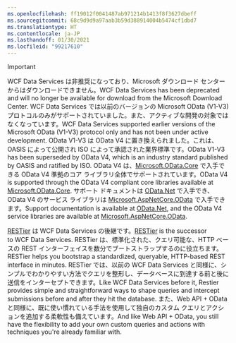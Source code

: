 ```yaml
---
ms.openlocfilehash: ff19012f0041487ab971214b1413f8f3627dbeff
ms.sourcegitcommit: 68c9d9d9a97aab3b59d388914004b5474cf1dbd7
ms.translationtype: HT
ms.contentlocale: ja-JP
ms.lasthandoff: 01/30/2021
ms.locfileid: "99217610"
---
```

> [!IMPORTANT]
> <span data-ttu-id="58405-101">WCF Data Services は非推奨になっており、Microsoft ダウンロード センターからはダウンロードできません。</span><span class="sxs-lookup"><span data-stu-id="58405-101">WCF Data Services has been deprecated and will no longer be available for download from the Microsoft Download Center.</span></span>
> <span data-ttu-id="58405-102">WCF Data Services では以前のバージョンの Microsoft OData (V1-V3) プロトコルのみがサポートされていました。また、アクティブな開発の対象ではなくなっています。</span><span class="sxs-lookup"><span data-stu-id="58405-102">WCF Data Services supported earlier versions of the Microsoft OData (V1-V3) protocol only and has not been under active development.</span></span> <span data-ttu-id="58405-103">OData V1-V3 は OData V4 に置き換えられました。これは、OASIS によって公開され ISO によって承認された業界標準です。</span><span class="sxs-lookup"><span data-stu-id="58405-103">OData V1-V3 has been superseded by OData V4, which is an industry standard published by OASIS and ratified by ISO.</span></span> <span data-ttu-id="58405-104">OData V4 は、[Microsoft.OData.Core](https://www.nuget.org/packages/Microsoft.OData.Core/) で入手できる OData V4 準拠のコア ライブラリ全体でサポートされています。</span><span class="sxs-lookup"><span data-stu-id="58405-104">OData V4 is supported through the OData V4 compliant core libraries available at [Microsoft.OData.Core](https://www.nuget.org/packages/Microsoft.OData.Core/).</span></span> <span data-ttu-id="58405-105">サポート ドキュメントは [OData.Net](https://odata.github.io/odata.net) で入手でき、OData V4 のサービス ライブラリは [Microsoft.AspNetCore.OData](https://www.nuget.org/packages/Microsoft.AspNetCore.OData) で入手できます。</span><span class="sxs-lookup"><span data-stu-id="58405-105">Support documentation is available at [OData.Net](https://odata.github.io/odata.net), and the OData V4 service libraries are available at [Microsoft.AspNetCore.OData](https://www.nuget.org/packages/Microsoft.AspNetCore.OData).</span></span>
>
> <span data-ttu-id="58405-106">[RESTier](https://github.com/OData/RESTier) は WCF Data Services の後継です。</span><span class="sxs-lookup"><span data-stu-id="58405-106">[RESTier](https://github.com/OData/RESTier) is the successor to WCF Data Services.</span></span> <span data-ttu-id="58405-107">RESTier は、標準化された、クエリ可能な、HTTP ベースの REST インターフェイスを数分でブートストラップするのに役立ちます。</span><span class="sxs-lookup"><span data-stu-id="58405-107">RESTier helps you bootstrap a standardized, queryable, HTTP-based REST interface in minutes.</span></span>
> <span data-ttu-id="58405-108">RESTier では、以前の WCF Data Services と同様に、シンプルでわかりやすい方法でクエリを整形し、データベースに到達する前と後に送信をインターセプトできます。</span><span class="sxs-lookup"><span data-stu-id="58405-108">Like WCF Data Services before it, Restier provides simple and straightforward ways to shape queries and intercept submissions before and after they hit the database.</span></span> <span data-ttu-id="58405-109">また、Web API + OData と同様に、既に使い慣れている手法を使用して独自のカスタム クエリとアクションを追加する柔軟性も備えています。</span><span class="sxs-lookup"><span data-stu-id="58405-109">And like Web API + OData, you still have the flexibility to add your own custom queries and actions with techniques you're already familiar with.</span></span>
